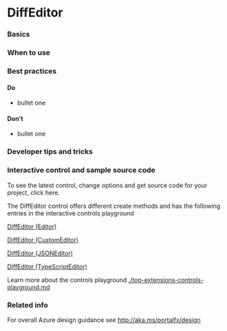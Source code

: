 ﻿# DiffEditor

 
<a name="basics"></a>
### Basics


<!-- TODO get an IMAGE to embed here -->

<!-- TODO get an SAMPLE CODE to embed here -->

 
<a name="when-to-use"></a>
### When to use


 
<a name="best-practices"></a>
### Best practices


<a name="best-practices-do"></a>
#### Do

* bullet one


<a name="best-practices-don-t"></a>
#### Don&#39;t

* bullet one



 
<a name="developer-tips-and-tricks"></a>
### Developer tips and tricks



<a name="interactive-control-and-sample-source-code"></a>
### Interactive control and sample source code
To see the latest control, change options and get source code for your project, click here.

The DiffEditor control offers different create methods and has the following entries in the interactive controls playground

<a href="https://ms.portal.azure.com/?Microsoft_Azure_Playground=true#blade/Microsoft_Azure_Playground/ControlsIndexBlade/DiffEditor_createEditor_Playground" target="_blank">DiffEditor (Editor)</a>

<a href="https://ms.portal.azure.com/?Microsoft_Azure_Playground=true#blade/Microsoft_Azure_Playground/ControlsIndexBlade/DiffEditor_createCustomEditor_Playground" target="_blank">DiffEditor (CustomEditor)</a>

<a href="https://ms.portal.azure.com/?Microsoft_Azure_Playground=true#blade/Microsoft_Azure_Playground/ControlsIndexBlade/DiffEditor_createJSONEditor_Playground" target="_blank">DiffEditor (JSONEditor)</a>

<a href="https://ms.portal.azure.com/?Microsoft_Azure_Playground=true#blade/Microsoft_Azure_Playground/ControlsIndexBlade/DiffEditor_createTypeScriptEditor_Playground" target="_blank">DiffEditor (TypeScriptEditor)</a>

Learn more about the controls playground [./top-extensions-controls-playground.md](./top-extensions-controls-playground.md)


 
<a name="related-info"></a>
### Related info

For overall Azure design guidance see http://aka.ms/portalfx/design


